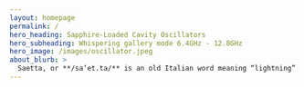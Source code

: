 ```yaml
---
layout: homepage
permalink: /
hero_heading: Sapphire-Loaded Cavity Oscillators
hero_subheading: Whispering gallery mode 6.4GHz - 12.8GHz
hero_image: /images/oscillator.jpeg
about_blurb: >
  Saetta, or **/sa’et.ta/** is an old Italian word meaning “lightning” or “quick”.\n\n Saetta Labs was founded to produce the highest performing, low phase noise microwave oscillators. The core technology is based on whispering gallery mode sapphire loaded cavity (SLC). The company’s goal is to bring this technology from the physics lab to the microwave systems designer and to extend the use of the technology to more mainstream applications, such as radar, calibration, measurement, communications.
---
```


